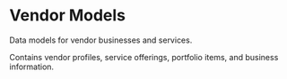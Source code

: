 # Vendor Models

Data models for vendor businesses and services.

Contains vendor profiles, service offerings, portfolio items, and business information.